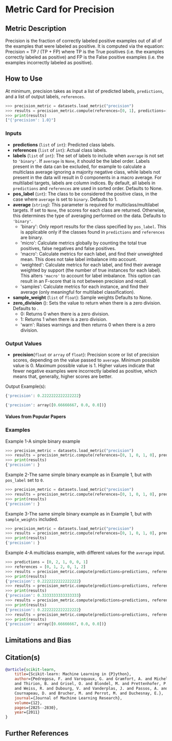# Metric Card for Precision


## Metric Description

Precision is the fraction of correctly labeled positive examples out of all of the examples that were labeled as positive. It is computed via the equation:
Precision = TP / (TP + FP)
where TP is the True positives (i.e. the examples correctly labeled as positive) and FP is the False positive examples (i.e. the examples incorrectly labeled as positive).


## How to Use

At minimum, precision takes as input a list of predicted labels, `predictions`, and a list of output labels, `references`.

```python
>>> precision_metric = datasets.load_metric("precision")
>>> results = precision_metric.compute(references=[0, 1], predictions=[0, 1])
>>> print(results)
["{'precision': 1.0}"]
```


### Inputs
- **predictions** (`list` of `int`): Predicted class labels.
- **references** (`list` of `int`): Actual class labels.
- **labels** (`list` of `int`): The set of labels to include when `average` is not set to `'binary'`. If `average` is `None`, it should be the label order. Labels present in the data can be excluded, for example to calculate a multiclass average ignoring a majority negative class, while labels not present in the data will result in 0 components in a macro average. For multilabel targets, labels are column indices. By default, all labels in `predictions` and `references` are used in sorted order. Defaults to None.
- **pos_label** (`int`): The class to be considered the positive class, in the case where `average` is set to `binary`. Defaults to 1.
- **average** (`string`): This parameter is required for multiclass/multilabel targets. If set to `None`, the scores for each class are returned. Otherwise, this determines the type of averaging performed on the data. Defaults to `'binary'`.
	- 'binary': Only report results for the class specified by `pos_label`. This is applicable only if the classes found in `predictions` and `references` are binary.
	- 'micro': Calculate metrics globally by counting the total true positives, false negatives and false positives.
	- 'macro': Calculate metrics for each label, and find their unweighted mean. This does not take label imbalance into account.
	- 'weighted': Calculate metrics for each label, and find their average weighted by support (the number of true instances for each label). This alters `'macro'` to account for label imbalance. This option can result in an F-score that is not between precision and recall.
	- 'samples': Calculate metrics for each instance, and find their average (only meaningful for multilabel classification).
- **sample_weight** (`list` of `float`): Sample weights Defaults to None.
- **zero_division** (): Sets the value to return when there is a zero division. Defaults to .
	- 0: Returns 0 when there is a zero division.
	- 1: Returns 1 when there is a zero division.
	- 'warn': Raises warnings and then returns 0 when there is a zero division.


### Output Values
- **precision**(`float` or `array` of `float`): Precision score or list of precision scores, depending on the value passed to `average`. Minimum possible value is 0. Maximum possible value is 1. Higher values indicate that fewer negative examples were incorrectly labeled as positive, which means that, generally, higher scores are better.

Output Example(s):
```python
{'precision': 0.2222222222222222}
```
```python
{'precision': array([0.66666667, 0.0, 0.0])}
```




#### Values from Popular Papers


### Examples

Example 1-A simple binary example
```python
>>> precision_metric = datasets.load_metric("precision")
>>> results = precision_metric.compute(references=[0, 1, 0, 1, 0], predictions=[0, 0, 1, 1, 0])
>>> print(results)
{'precision': }
```

Example 2-The same simple binary example as in Example 1, but with `pos_label` set to `0`.
```python
>>> precision_metric = datasets.load_metric("precision")
>>> results = precision_metric.compute(references=[0, 1, 0, 1, 0], predictions=[0, 0, 1, 1, 0], pos_label=0)
>>> print(results)
{'precision': }
```

Example 3-The same simple binary example as in Example 1, but with `sample_weights` included.
```python
>>> precision_metric = datasets.load_metric("precision")
>>> results = precision_metric.compute(references=[0, 1, 0, 1, 0], predictions=[0, 0, 1, 1, 0], sample_weights=[0.9, 0.5, 3.9, 1.2, 0.3])
>>> print(results)
{'precision': }
```

Example 4-A multiclass example, with different values for the `average` input.
```python
>>> predictions = [0, 2, 1, 0, 0, 1]
>>> references = [0, 1, 2, 0, 1, 2]
>>> results = precision_metric.compute(predictions=predictions, references=references, average='macro')
>>> print(results)
{'precision': 0.2222222222222222}
>>> results = precision_metric.compute(predictions=predictions, references=references, average='micro')
>>> print(results)
{'precision': 0.3333333333333333}
>>> results = precision_metric.compute(predictions=predictions, references=references, average='weighted')
>>> print(results)
{'precision': 0.2222222222222222}
>>> results = precision_metric.compute(predictions=predictions, references=references, average=None)
>>> print(results)
{'precision': array([0.66666667, 0.0, 0.0])}
```


## Limitations and Bias


## Citation(s)
```bibtex
@article{scikit-learn,
	title={Scikit-learn: Machine Learning in {P}ython},
	author={Pedregosa, F. and Varoquaux, G. and Gramfort, A. and Michel, V.
	and Thirion, B. and Grisel, O. and Blondel, M. and Prettenhofer, P.
	and Weiss, R. and Dubourg, V. and Vanderplas, J. and Passos, A. and
	Cournapeau, D. and Brucher, M. and Perrot, M. and Duchesnay, E.},
	journal={Journal of Machine Learning Research},
	volume={12},
	pages={2825--2830},
	year={2011}
}
```


## Further References